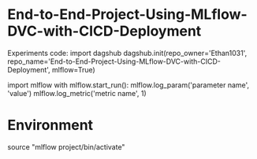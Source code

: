 # End-to-End-Project-Using-MLflow-DVC-with-CICD-Deployment

Experiments code:
import dagshub
dagshub.init(repo_owner='Ethan1031', repo_name='End-to-End-Project-Using-MLflow-DVC-with-CICD-Deployment', mlflow=True)

import mlflow
with mlflow.start_run():
mlflow.log_param('parameter name', 'value')
mlflow.log_metric('metric name', 1)

# Environment

source "mlflow project/bin/activate"
